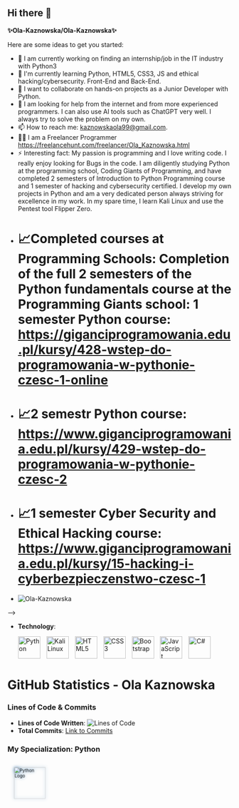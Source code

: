 ## Hi there 👋


**✨Ola-Kaznowska/Ola-Kaznowska✨**

Here are some ideas to get you started:

- 🔭 I am currently working on finding an internship/job in the IT industry with Python3
- 🌱 I'm currently learning Python, HTML5, CSS3, JS and ethical hacking/cybersecurity. Front-End and Back-End. 
- 👯 I want to collaborate on hands-on projects as a Junior Developer with Python.
- 🤔 I am looking for help from the internet and from more experienced programmers. I can also use AI tools such as ChatGPT very well. I always try to solve the problem on my own.  
- 📫 How to reach me: kaznowskaola99@gmail.com.
- 👩‍💻 I am a Freelancer Programmer  https://freelancehunt.com/freelancer/Ola_Kaznowska.html 
- ⚡ Interesting fact: My passion is programming and I love writing code. I really enjoy looking for Bugs in the code. I am diligently studying Python at the programming school, Coding Giants of Programming, and have completed 2 semesters of Introduction to Python Programming course and 1 semester of hacking and cybersecurity certified. I develop my own projects in Python and am a very dedicated person always striving for excellence in my work. In my spare time, I learn Kali Linux and use the Pentest tool Flipper Zero.
- # 📈Completed courses at Programming Schools: Completion of the full 2 semesters of the Python fundamentals course at the Programming Giants school: 1 semester Python course: https://giganciprogramowania.edu.pl/kursy/428-wstep-do-programowania-w-pythonie-czesc-1-online
- # 📈2 semestr Python course: https://www.giganciprogramowania.edu.pl/kursy/429-wstep-do-programowania-w-pythonie-czesc-2
- # 📈1 semester Cyber Security and Ethical Hacking course: https://www.giganciprogramowania.edu.pl/kursy/15-hacking-i-cyberbezpieczenstwo-czesc-1
- <p align="left"> <img src="https://komarev.com/ghpvc/?username=Ola-Kaznowska&label=Profile%20views&color=3cb371" alt="Ola-Kaznowska" /> </p>
-->

- **Technology**:
   <p>
    <img src="https://cdn.jsdelivr.net/gh/devicons/devicon/icons/python/python-original.svg" alt="Python" width="50" height="50" style="margin-right: 10px;">
    <img src="https://upload.wikimedia.org/wikipedia/commons/2/2b/Kali-dragon-icon.svg" alt="Kali Linux" width="50" height="50" style="margin-right: 10px;">
    <img src="https://upload.wikimedia.org/wikipedia/commons/3/38/HTML5_Badge.svg" alt="HTML5" width="50" height="50" style="margin-right: 10px;">
    <img src="https://upload.wikimedia.org/wikipedia/commons/6/62/CSS3_logo.svg" alt="CSS3" width="50" height="50" style="margin-right: 10px;">
    <img src="https://upload.wikimedia.org/wikipedia/commons/b/b2/Bootstrap_logo.svg" alt="Bootstrap" width="50" height="50" style="margin-right: 10px;">
    <img src="https://upload.wikimedia.org/wikipedia/commons/6/6a/JavaScript-logo.png" alt="JavaScript" width="50" height="50" style="margin-right: 10px;">
    <img src="https://cdn.jsdelivr.net/gh/devicons/devicon/icons/csharp/csharp-original.svg" alt="C#" width="50" height="50" style="margin-right: 10px;">
  </p>



# GitHub Statistics - Ola Kaznowska
### Lines of Code & Commits
- **Lines of Code Written**: ![Lines of Code](https://github-readme-stats.vercel.app/api/languages/top?username=Ola-Kaznowska&count_private=true&langs_count=1)
- **Total Commits**: [Link to Commits](https://github.com/Ola-Kaznowska?tab=commits)

### My Specialization: Python
<div class="python-logo">
  <img src="https://upload.wikimedia.org/wikipedia/commons/c/c3/Python-logo-notext.svg" alt="Python Logo">
</div>

<style>
  .python-logo img {
    width: 100px;
    animation: drawAndGlow 3s ease-in-out infinite;
  }

  @keyframes drawAndGlow {
    0% {
      filter: brightness(1) drop-shadow(0 0 5px #3776AB);
      transform: scale(0.7);
    }
    50% {
      filter: brightness(1.5) drop-shadow(0 0 25px #3776AB);
      transform: scale(1.2);
    }
    100% {
      filter: brightness(1) drop-shadow(0 0 5px #3776AB);
      transform: scale(1);
    }
  }
</style>







